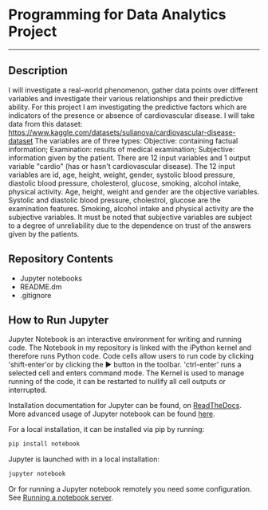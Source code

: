 # Programming for Data Analytics Project
---
## Description
 I will investigate a real-world phenomenon, gather data points over different variables and investigate their various relationships and their predictive ability. For this project I am investigating the predictive factors which are indicators of the presence or absence of cardiovascular disease. I will take data from this dataset: https://www.kaggle.com/datasets/sulianova/cardiovascular-disease-dataset  The variables are of three types: Objective: containing factual information; Examination: results of medical examination; Subjective: information given by the patient. There are 12 input variables and 1 output variable "cardio" (has or hasn't cardiovascular disease). The 12 input variables are id, age, height, weight, gender, systolic blood pressure, diastolic blood pressure, cholesterol, glucose, smoking, alcohol intake, physical activity. Age, height, weight and gender are the objective variables. Systolic and diastolic blood pressure, cholestrol, glucose are the examination features. Smoking, alcohol intake and physical activity are the subjective variables. It must be noted that subjective variables are subject to a degree of unreliability due to the dependence on trust of the answers given by the patients. 

## Repository Contents
- Jupyter notebooks
- README.dm
- .gitignore 

## How to Run Jupyter
Jupyter Notebook is an interactive environment for writing and running code. The Notebook in my repository is linked with the iPython kernel and therefore runs Python code. Code cells allow users to run code by clicking 'shift-enter'or by clicking the ▶ button in the toolbar. 'ctrl-enter' runs a selected cell and enters command mode. The Kernel is used to manage running of the code, it can be restarted to nullify all cell outputs or interrupted.

Installation documentation for Jupyter can be found, on [ReadTheDocs](https://docs.jupyter.org/en/latest/install.html). More advanced usage of Jupyter notebook can be found [here](https://jupyter-notebook.readthedocs.io/en/latest/).

For a local installation, it can be installed via pip by running:
``` python
pip install notebook
```
Jupyter is launched with in a local installation:
``` python
jupyter notebook
```
Or for running a Jupyter notebook remotely you need some configuration. See [Running a notebook server](https://jupyter-notebook.readthedocs.io/en/stable/public_server.html).